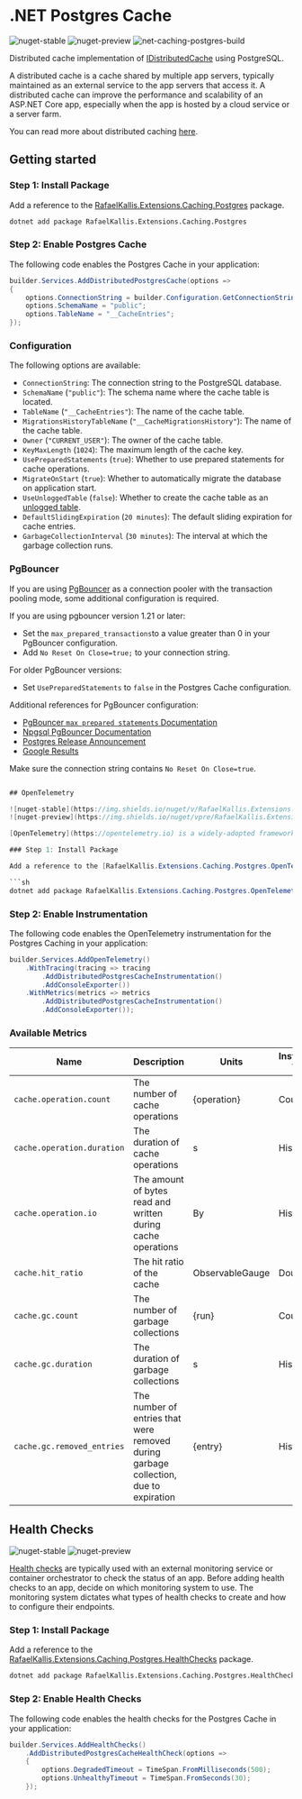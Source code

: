 # .NET Postgres Cache

![nuget-stable](https://img.shields.io/nuget/v/RafaelKallis.Extensions.Caching.Postgres.svg?label=stable)
![nuget-preview](https://img.shields.io/nuget/vpre/RafaelKallis.Extensions.Caching.Postgres.svg?label=preview)
![net-caching-postgres-build](https://github.com/rafaelkallis/net-caching-postgres/actions/workflows/build.yml/badge.svg)

Distributed cache implementation of [IDistributedCache](https://learn.microsoft.com/en-us/dotnet/api/microsoft.extensions.caching.distributed.idistributedcache) using PostgreSQL.

A distributed cache is a cache shared by multiple app servers, typically maintained as an external service to the app servers that access it. A distributed cache can improve the performance and scalability of an ASP.NET Core app, especially when the app is hosted by a cloud service or a server farm.

You can read more about distributed caching [here](https://docs.microsoft.com/en-us/aspnet/core/performance/caching/distributed).

## Getting started

### Step 1: Install Package

Add a reference to the [RafaelKallis.Extensions.Caching.Postgres](https://www.nuget.org/packages/RafaelKallis.Extensions.Caching.Postgres) package.

```sh
dotnet add package RafaelKallis.Extensions.Caching.Postgres
```

### Step 2: Enable Postgres Cache

The following code enables the Postgres Cache in your application:

```csharp
builder.Services.AddDistributedPostgresCache(options =>
{
    options.ConnectionString = builder.Configuration.GetConnectionString("Database");
    options.SchemaName = "public";
    options.TableName = "__CacheEntries";
});
```

### Configuration

The following options are available:
- `ConnectionString`: The connection string to the PostgreSQL database.
- `SchemaName` (`"public"`): The schema name where the cache table is located.
- `TableName` (`"__CacheEntries"`): The name of the cache table.
- `MigrationsHistoryTableName` (`"__CacheMigrationsHistory"`): The name of the cache table.
- `Owner` (`"CURRENT_USER"`): The owner of the cache table.
- `KeyMaxLength` (`1024`): The maximum length of the cache key.
- `UsePreparedStatements` (`true`): Whether to use prepared statements for cache operations.
- `MigrateOnStart` (`true`): Whether to automatically migrate the database on application start.
- `UseUnloggedTable` (`false`): Whether to create the cache table as an [unlogged table](https://pganalyze.com/blog/5mins-postgres-unlogged-tables).
- `DefaultSlidingExpiration` (`20 minutes`): The default sliding expiration for cache entries.
- `GarbageCollectionInterval` (`30 minutes`): The interval at which the garbage collection runs.

### PgBouncer

If you are using [PgBouncer](https://www.pgbouncer.org) as a connection pooler with the transaction pooling mode, some additional configuration is required.

If you are using pgbouncer version 1.21 or later:
- Set the `max_prepared_transactions`to a value greater than 0 in your PgBouncer configuration.
- Add `No Reset On Close=true;` to your connection string.

For older PgBouncer versions:
- Set `UsePreparedStatements` to `false` in the Postgres Cache configuration.

Additional references for PgBouncer configuration:
- [PgBouncer `max prepared statements` Documentation](https://www.pgbouncer.org/config.html#max_prepared_statements)
- [Npgsql PgBouncer Documentation](https://www.npgsql.org/doc/compatibility.html#pgbouncer)
- [Postgres Release Announcement](https://www.postgresql.org/about/news/pgbouncer-1210-released-now-with-prepared-statements-2735/)
- [Google Results](https://www.google.com/search?q=pgbouncer+prepared+statements)

Make sure the connection string contains `No Reset On Close=true`.

```csharp

## OpenTelemetry

![nuget-stable](https://img.shields.io/nuget/v/RafaelKallis.Extensions.Caching.Postgres.OpenTelemetry.svg?label=stable)
![nuget-preview](https://img.shields.io/nuget/vpre/RafaelKallis.Extensions.Caching.Postgres.OpenTelemetry.svg?label=preview)

[OpenTelemetry](https://opentelemetry.io) is a widely-adopted framework for distributed observability across many languages and components. Its tracing standards allow applications and libraries to emit information on activities and events, which can be exported by the application, stored and analyzed. Activities typically have start and end times, and can encompass other activities recursivelyr. This allows you to analyze e.g. exactly how much time was spent in the database when handling a certain HTTP call.

### Step 1: Install Package

Add a reference to the [RafaelKallis.Extensions.Caching.Postgres.OpenTelemetry](https://www.nuget.org/packages/RafaelKallis.Extensions.Caching.Postgres.OpenTelemetry) package.

```sh
dotnet add package RafaelKallis.Extensions.Caching.Postgres.OpenTelemetry
```

### Step 2: Enable Instrumentation

The following code enables the OpenTelemetry instrumentation for the Postgres Caching in your application:

```csharp
builder.Services.AddOpenTelemetry()
    .WithTracing(tracing => tracing
        .AddDistributedPostgresCacheInstrumentation()
        .AddConsoleExporter())
    .WithMetrics(metrics => metrics
        .AddDistributedPostgresCacheInstrumentation()
        .AddConsoleExporter());
```

### Available Metrics

| Name | Description | Units | Instrument Type | Value Type | Attributes |
|---|---|---|---|---|---|
| `cache.operation.count` | The number of cache operations | {operation} | Counter | Int64 | `cache.operation.type` (`get`, `set`, `refresh`, `remove`); `cache.operation.key` |
| `cache.operation.duration` | The duration of cache operations | s | Histogram | Int64 | `cache.operation.type` (`get`, `set`, `refresh`, `remove`), `cache.operation.key` |
| `cache.operation.io` | The amount of bytes read and written during cache operations | By | Histogram | Int64 | `cache.operation.type` (`get`, `set`, `refresh`, `remove`), `cache.operation.key` |
| `cache.hit_ratio` | The hit ratio of the cache | ObservableGauge | Double |
| `cache.gc.count` | The number of garbage collections | {run} | Counter | Int64 |
| `cache.gc.duration` | The duration of garbage collections | s | Histogram | Int64 |
| `cache.gc.removed_entries` | The number of entries that were removed during garbage collection, due to expiration | {entry} | Histogram | Int64

## Health Checks

![nuget-stable](https://img.shields.io/nuget/v/RafaelKallis.Extensions.Caching.Postgres.HealthChecks.svg?label=stable)
![nuget-preview](https://img.shields.io/nuget/vpre/RafaelKallis.Extensions.Caching.Postgres.HealthChecks.svg?label=preview)

[Health checks](https://learn.microsoft.com/en-us/aspnet/core/host-and-deploy/health-checks) are typically used with an external monitoring service or container orchestrator to check the status of an app. Before adding health checks to an app, decide on which monitoring system to use. The monitoring system dictates what types of health checks to create and how to configure their endpoints.

### Step 1: Install Package

Add a reference to the [RafaelKallis.Extensions.Caching.Postgres.HealthChecks](https://www.nuget.org/packages/RafaelKallis.Extensions.Caching.Postgres.HealthChecks) package.

```sh
dotnet add package RafaelKallis.Extensions.Caching.Postgres.HealthChecks
```

### Step 2: Enable Health Checks

The following code enables the health checks for the Postgres Cache in your application:

```csharp
builder.Services.AddHealthChecks()
    .AddDistributedPostgresCacheHealthCheck(options => 
    {
        options.DegradedTimeout = TimeSpan.FromMilliseconds(500);
        options.UnhealthyTimeout = TimeSpan.FromSeconds(30);
    });
```
